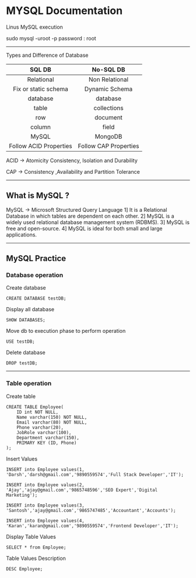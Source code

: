 # MYSQL Documentation

Linus MySQL execution

sudo mysql -uroot -p
password : root

---

Types and Difference of Database

|         SQL DB         |       No-SQL DB       |
| :--------------------: | :-------------------: |
|       Relational       |    Non Relational     |
|  Fix or static schema  |    Dynamic Schema     |
|        database        |       database        |
|         table          |      collections      |
|          row           |       document        |
|         column         |         field         |
|         MySQL          |        MongoDB        |
| Follow ACID Properties | Follow CAP Properties |

ACID -> Atomicity Consistency, Isolation and Durability

CAP -> Consistency ,Availability and Partition Tolerance

---

## What is MySQL ?

MySQL -> Microsoft Structured Query Language
1] It is a Relational Database in which tables are dependent on each other.
2] MySQL is a widely used relational database management system (RDBMS).
3] MySQL is free and open-source.
4] MySQL is ideal for both small and large applications.

---

## MySQL Practice

### Database operation

Create database

```
CREATE DATABASE testDB;
```

Display all database

```
SHOW DATABASES;
```

Move db to execution phase to perform operation

```
USE testDB;
```

Delete database

```
DROP testDB;
```

---

### Table operation

Create table

```
CREATE TABLE Employee(
    ID int NOT NULL,
    Name varchar(150) NOT NULL,
    Email varchar(80) NOT NULL,
    Phone varchar(20),
    JobRole varchar(100),
    Department varchar(150),
    PRIMARY KEY (ID, Phone)
);

```

Insert Values

```
INSERT into Employee values(1, 'Darsh','darsh@gmail.com','9890559574','Full Stack Developer','IT');

INSERT into Employee values(2, 'Ajay','ajay@gmail.com','9865748596','SEO Expert','Digital Marketing');

INSERT into Employee values(3, 'Santosh','ajay@gmail.com','9865747485','Accountant','Accounts');

INSERT into Employee values(4, 'Karan','karan@gmail.com','9890559574','Frontend Developer','IT');

```

Display Table Values

```
SELECT * from Employee;

```

Table Values Description

```
DESC Employee;

```
